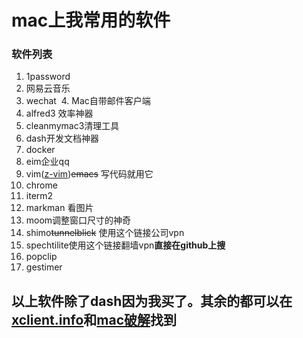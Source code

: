 # mac上我常用的软件
### 软件列表
  1. 1password
  2. 网易云音乐
  3. wechat
  4. Mac自带邮件客户端
  5. alfred3 效率神器
  6. cleanmymac3清理工具
  7. dash开发文档神器
  8. docker
  9. eim企业qq
  10. vim([z-vim](https://github.com/zongUMR/Z-vim))~~emacs~~ 写代码就用它
  11. chrome
  12. iterm2
  13. markman 看图片
  14. moom调整窗口尺寸的神奇
  15. shimo~~tunnelblick~~ 使用这个链接公司vpn
  16. spechtilite使用这个链接翻墙vpn**直接在github上搜**
  17. popclip
  18. gestimer
  
## 以上软件除了dash**因为我买了**。其余的都可以在[xclient.info](http://xclient.info/)和[mac破解](http://www.macappstore.net/)找到
